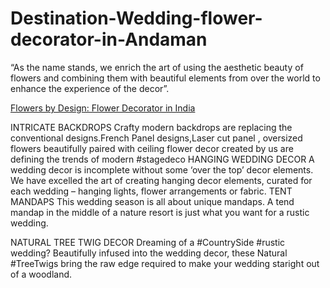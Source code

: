 # Destination-Wedding-flower-decorator-in-Andaman

“As the name stands, we enrich the art of using the aesthetic beauty of flowers
and combining them with beautiful elements from over the world to enhance the
experience of the decor”. 

[Flowers by Design: Flower Decorator in India](https://flowersbydesign.co.in/ "Flowers by Design: Flower Decorator in India")


INTRICATE BACKDROPS
Crafty modern backdrops are replacing the conventional designs.French Panel designs,Laser cut panel , oversized flowers beautifully paired with ceiling flower decor created by us are defining the trends of modern #stagedeco
HANGING WEDDING DECOR
A wedding decor is incomplete without some ‘over the top’ decor elements. We have excelled the art of creating hanging decor elements, curated for each wedding – hanging lights, flower arrangements or fabric.
TENT MANDAPS
This wedding season is all about unique mandaps. A tend mandap in the middle of a nature resort is just what you want for a rustic wedding.

NATURAL TREE TWIG DECOR
Dreaming of a #CountrySide #rustic wedding? Beautifully infused into the wedding decor, these Natural #TreeTwigs bring the raw edge required to make your wedding staright out of a woodland.
